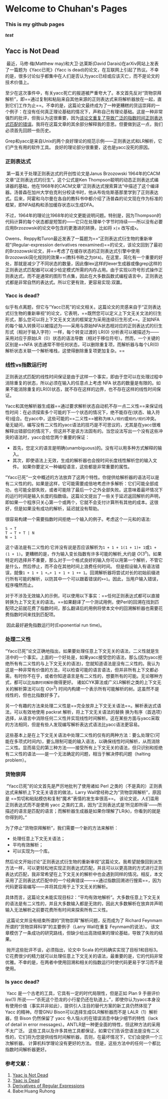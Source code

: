 # Welcome to Chuhan's Pages

### This is my github pages

***test***
## Yacc is Not Dead

​	最近，马修·梅(Matthew may)和大卫·达莱斯(David Darais)在arXiv网站上发表了一篇题为《Yacc已死》(Yacc is dead)的论文，在互联网上引起了热议。不幸的是，很多讨论似乎都集中在人们是否认为yacc已经或应该灭亡，而不是论文的技术价值上。

​	至少在这次事件中，有关yacc死亡的报道被严重夸大了。本文首先反对“货物崇拜解析”，即==通过复制和粘贴来自其他来源的正则表达式来将解析器放在一起，直到它们工作为止==。不幸的是，这篇论文最终成为了一种更糟糕的货运崇拜的一个例子：在没有任何真正理论基础的情况下，声称自己有理论基础。这是一种非常强烈的批评，但我认为这很重要，因为<u>该论文重复了导致广泛的指数时间正则表达式匹配的错误</u>。我将在这篇文章的其余部分解释我的意思。但要做到这一点，我们必须首先回顾一些历史。

Grep和yacc是来自Unix的两个良好理论的规范示例——正则表达式和LR解析，它们产生有用的软件工具。 良好的理论部分很重要，这也是yacc没死的原因。

### 正则表达式

​	第一篇关于处理正则表达式的开创性论文是Janus Brzozowski 1964年的CACM文章“正则表达式的衍生”。这个公式是Ken Thompson聪明的动态正则表达式编译器的基础，他在1968年的CACM文章“正则表达式搜索算法”中描述了这个编译器。汤普森在加州大学伯克利分校读书时，他从布佐佐斯基那里学到了正则表达式。后来，阿霍和乌尔曼在各自的教科书中都介绍了汤普森的论文现在作为标准的框架，即NFA结构和添加缓存状态以生成DFA。

​	不过，1964年的理论比1968年的论文更能说明问题。特别是，因为Thompson的代码计算的每个状态都是短暂的——它只在处理单个字节时持续——所以没有必要应用Brzozowski的论文中包含的更激进的转换，比如将 `x|x` 改写成`x`。

​	Owens、Reppy和Turon最近发表了一篇题为==“正则表达式衍生物的重新审视”(Regular-expression derivatives reexamined)==的论文，该论文回到了最初的Brzozowski论文，并==考虑了在缓存状态的正则表达式引擎中使用Brzozowski简化规则的效果==(教科书称之为`DFA`)。在这里，简化有一个重要的好处，那就是减少了不同状态的数量，因此像lex这样的lexer生成器或像grep这样的正则表达式匹配器可以减少给定模式所需的内存占用。由于实现以符号形式操作正则表达式，而不是通常的图形节点集，因此在大多数函数式编程语言中，正则表达式都是非常自然的表达式。所以它更有效，更容易实现:双赢。

### Yacc is dead?

​	似乎有点离题，但它与“Yacc已死”的论文相关。这篇论文的灵感来自于“正则表达式衍生物的重新审视”的论文，它表明，==既然您可以定义上下文无关文法的衍生形式，那么您可以将上下文无关文法的框架定为采用连续衍生形式==。正如NFA的每个输入转换可以被描述为——采用与原始NFA状态相对应的正则表达式的衍生形式（相对于输入字符）一样，每个转变过渡的 LR(0) 分析表可以被描述为——采用对应于原始LR（0）状态的语法导数（相对于移位符号）。然而，一个关键的区别是==NFA 状态通常不带任何状态，可以删除重复项，而解析器与每个LR(0)解析状态关联一个解析堆栈，这使得删除重复项更加复杂。==

### 线性vs指数运行时

​	正则表达式匹配的线性时间保证是由于这样一个事实，即由于您可以在处理过程中消除重复的状态，所以必须在输入的任意点上考虑 NFA 状态的数量是有限的。如果不能消除重复的LR(0)状态，就不存在这样的边界，也不存在这样的线性时间保证。

​	Yacc和其他解析器生成器==通过要求解析状态自动机不存一点二义性==来保证线性时间：在必须探索多个可能的下一个状态的情况下，绝不能存在(状态、输入符号)组合。在yacc中，这些可能的==二义性==被称为`移入/规约`或`规约/规约`冲突。毫无疑问，编写没有二义性的yacc语法的技巧是不可思议的，尤其是在yacc很难解释出错部位的情况下，但这并不是该方法固有的。当您设法写出一个没有这些冲突的语法时，yacc会给您两个重要的保证：

* 首先，您定义的语言是明确(unambiguous)的。没有可以用多种方式解释的输入。
* 其次，即使语法上无效，生成的解析器也会按时间长度线性解析您的输入文件。 如果你要定义一种编程语言，这些都是非常重要的属性。

​	“Yacc已死”一文中概述的方法放弃了这两个特性。你提供给解析器的语法可以是有二义性的的。如果是这样，它可能需要成倍地考虑许多解析：它们可能全部成功，也可能全部失败，或者可能除了最后一个之外全部失败。这意味着最坏情况下的运行时间是输入长度的指数级。这篇论文提出了一些关于延迟返回解析的声明，即如果一个程序只关心第一个或两个，它就不会支付计算所有其他的成本。这很好，但是如果没有成功的解析，延迟就没有帮助。

很容易构建一个需要指数时间拒绝一个输入的例子。考虑这个一元和的语法:

```
S → T
T → T + T | N
N → 1
```

​	这个语法是有二义性的:它并没有说是否应该解析为`1 + 1 + 1(1 + 1)+ 1`或`1 + (1 + 1)`。更糟糕的是，作为输入变长指数有许多可能的解析,大约是 $O(3^n)$。如果特定的选择并不重要，那么对于一个格式良好的输入你可以用第一个解析，不管它是什么，然后停止，而不会在其他时间上浪费任何时间。 但是假设输入有语法错误，就像`1 + 1 + 1 +…+ 1 + 1 + 1 ++ 1`。回溯解析器将尝试对长的初始前缀进行所有可能的解析，以防其中一个可以跟着错误的`++1`。因此，当用户输入错误，程序嘎然而止。

​	对于不涉及无效输入的示例，可以使用以下事实：==任何正则表达式都可以直接转换为上下文无关的语法。==如果翻译了一个测试用例，使Perl的回溯在找到匹配项之前就花费了指数时间，那么翻译后的用例将使本文中的回溯解析器也需要花费指数时间来找到匹配项。

​	因此最好避免指数运行时(Exponential run time)。

### 处理二义性

​	“Yacc已死”论文正确地指出，如果要处理任意上下文无关的语法，二义性就是生活中的一个事实。上面的一个好处是，如果yacc接受您的语法，那么(因为yacc拒绝所有有二义性的与上下文无关的语法)，您就知道语法是没有二义性的。我认为这是一种非常有价值的方法，可以检查可能的语言语法，但并非所有上下文都必需。有时你不在乎，或者你知道语言是有二义性的，想要所有的可能。无论哪种方式，都可以比`指数时间解析`做得更好。 诸如CYK算法或广义LR解析之类的上下文无关的解析算法可以在 $O(n^3)$ 时间内构建一个表示所有可能解析的树。这虽然不是线性的，但也比指数好多了。

​	另一个有趣的方法来处理二义性是==完全放弃上下文无关语法==。解析表达式语法，可以有效地使用 packrat 解析，将上下文无关语法的替换 换为有序（首选项）选择，从语言中消除任何二义性并实现线性时间解析。这在某些方面与yacc采取的方法相同，但是有些人发现编写解析表达式语法比yacc语法更容易。

​	这些基本上是在上下文无关语法中处理二义性的仅有的两种方法：要么处理它(可能在多项式时间内)，要么限制可能的输入语法，以确保线性时间解析，从而消除二义性。显而易见的第三种方法——接受所有上下文无关的语法，但只识别和拒绝有二义性的语法——是一个无法确定的问题，相当于解决停机问题（halting problem）。

### 货物崇拜

​	“Yacc已死”的论文首先是严厉地批判了使用诸如 Perl 之类的（不是真的）正则表达式来解析上下文无关语言的做法，Larry Wall曾经称之为“货物崇拜解析”，原因是 ==剪切和粘贴模仿和复制“魔术”表情的发生率很高==。 该论文说，人们滥用正则表达式而不是使用 yacc 之类的工具，因为“正则表达式是‘所见即所得’——所描述的语言是匹配的语言；而解析器生成器是如果你理解了LR(k)，你看到的就是你得到的。”

为了停止“货物崇拜解析”，我们需要一个新的方法来解析：

* 处理任意上下文无关语法；
* 平均有效解析；
* 可以实现为一个库。

​	然后论文开始讨论“正则表达式衍生物的重新审视”这篇论文。我希望就像回到派生方法一样，可以更轻松地实现正则表达式匹配，并且可以以更高效的方式进行正则表达式匹配，我非常希望在上下文无关的解析中也会遇到同样的情况。相反，本文采用了正则表达式匹配中的一个经典错误——==通过指数回溯进行搜索==，因为代码更容易编写——并将其应用于上下文无关的解析。

​	具体而言，这篇论文未能实现目标2：“平均有效地解析”。大多数任意上下文无关的语法是有二义性的，并且大多数输入都是无效的，因此大多数解析在放弃并声明输入无法解析之前要花费所有时间来探索所有二义性。

​	这篇论文并没有结束所谓的“货物崇拜”解析问题，反而成为了 Richard Feynmam 所谓的“货物崇拜科学”的主要例子（Larry Wall在重复 Feynmam的说法）。 该文章模仿了一条成功的研究路线，但缺少给出高效结果的理论基础，导致了失败的结果。

​	抛开这些批评不谈，必须指出，论文中 Scala 的代码确实实现了目标1和目标3。它花费很少的精力就可以处理任意上下文无关的语法，最重要的是，它的代码非常优雅。不幸的是，在两者中使用回溯和相关的指数运行时使代码更易于学习而不是使用。

### Is yacc dead?

​	Yacc 是一个古老的工具，它具有一定的时代局限性，但是正如 Plan 9 手册评价 $lex(1)$ 所说——“杀死这个恐龙的小行星仍还在轨道上。”，即使你认为yacc本身没有使用价值（事实并非如此），提供引人注目的替代方案的新工具仍然体现了 Yacc 的精神。尽管GNU Bison可以选择生成GLR解析器而不是 LALR（1）解析器，但 Bison 仍然保留了 yacc 令人恼火的在错误消息中缺少细节的特性（lack of detail in error messages）。ANTLR是一种更全面的特性，但这种方法的采用不太广泛。 这些工具以及许多其他工具都保证，如果它们告诉您语法是没有二义性的，它们将为您提供线性时间解析器，否则，在最坏情况下，它们会提供一个三次解析器。 计算机科学理论没有更好的方法。 但是，这些方法中的任何一个都比指数时间解析器更好。

### 参考文献：

1. [Yaac is Not Dead](https://research.swtch.com/yaccalive)
2. [Yaac is Dead](https://arxiv.org/abs/1010.5023)
3. [Derivatives of Regular Expressions](https://research.swtch.com/yaccalive)
4. Babe:Huang Ruhong




